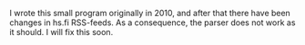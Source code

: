 I wrote this small program originally in 2010, and after that there have been changes in hs.fi RSS-feeds.
As a consequence, the parser does not work as it should. I will fix this soon.

